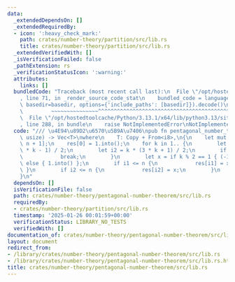 ```yaml
---
data:
  _extendedDependsOn: []
  _extendedRequiredBy:
  - icon: ':heavy_check_mark:'
    path: crates/number-theory/partition/src/lib.rs
    title: crates/number-theory/partition/src/lib.rs
  _extendedVerifiedWith: []
  _isVerificationFailed: false
  _pathExtension: rs
  _verificationStatusIcon: ':warning:'
  attributes:
    links: []
  bundledCode: "Traceback (most recent call last):\n  File \"/opt/hostedtoolcache/Python/3.13.1/x64/lib/python3.13/site-packages/onlinejudge_verify/documentation/build.py\"\
    , line 71, in _render_source_code_stat\n    bundled_code = language.bundle(stat.path,\
    \ basedir=basedir, options={'include_paths': [basedir]}).decode()\n          \
    \         ~~~~~~~~~~~~~~~^^^^^^^^^^^^^^^^^^^^^^^^^^^^^^^^^^^^^^^^^^^^^^^^^^^^^^^^^^^^^^^^^^\n\
    \  File \"/opt/hostedtoolcache/Python/3.13.1/x64/lib/python3.13/site-packages/onlinejudge_verify/languages/rust.py\"\
    , line 288, in bundle\n    raise NotImplementedError\nNotImplementedError\n"
  code: "/// \u4E94\u89D2\u6570\u5B9A\u7406\npub fn pentagonal_number_theorem<T>(n:\
    \ usize) -> Vec<T>\nwhere\n    T: Copy + From<i8>,\n{\n    let mut res = vec![0.into();\
    \ n + 1];\n    res[0] = 1.into();\n    for k in 1.. {\n        let i1 = k * (3\
    \ * k - 1) / 2;\n        let i2 = k * (3 * k + 1) / 2;\n        if i1 > n {\n\
    \            break;\n        }\n        let x = if k % 2 == 1 { (-1).into() }\
    \ else { 1.into() };\n        if i1 <= n {\n            res[i1] = x;\n       \
    \ }\n        if i2 <= n {\n            res[i2] = x;\n        }\n    }\n    res\n\
    }\n"
  dependsOn: []
  isVerificationFile: false
  path: crates/number-theory/pentagonal-number-theorem/src/lib.rs
  requiredBy:
  - crates/number-theory/partition/src/lib.rs
  timestamp: '2025-01-26 00:01:59+00:00'
  verificationStatus: LIBRARY_NO_TESTS
  verifiedWith: []
documentation_of: crates/number-theory/pentagonal-number-theorem/src/lib.rs
layout: document
redirect_from:
- /library/crates/number-theory/pentagonal-number-theorem/src/lib.rs
- /library/crates/number-theory/pentagonal-number-theorem/src/lib.rs.html
title: crates/number-theory/pentagonal-number-theorem/src/lib.rs
---
```

